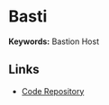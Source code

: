 # Basti

**Keywords:** Bastion Host

## Links

- [Code Repository](https://github.com/BohdanPetryshyn/basti)
